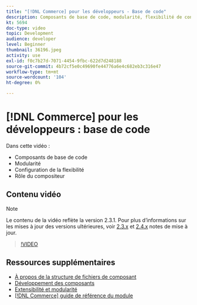 ```yaml
---
title: "[!DNL Commerce] pour les développeurs - Base de code"
description: Composants de base de code, modularité, flexibilité de configuration et rôle du compositeur
kt: 5694
doc-type: video
topic: Development
audience: developer
level: Beginner
thumbnail: 36196.jpeg
activity: use
exl-id: f0c7b27d-7071-4454-9fbc-622d7d248188
source-git-commit: 4b72cf5e0c49690fe44776a6e4c682eb3c316e47
workflow-type: tm+mt
source-wordcount: '104'
ht-degree: 0%

---
```


# [!DNL Commerce] pour les développeurs : base de code

Dans cette vidéo :

- Composants de base de code
- Modularité
- Configuration de la flexibilité
- Rôle du compositeur

## Contenu vidéo

>[!NOTE]
>
>Le contenu de la vidéo reflète la version 2.3.1. Pour plus d’informations sur les mises à jour des versions ultérieures, voir [ 2.3.x](https://devdocs.magento.com/guides/v2.3/release-notes/bk-release-notes.html) et [2.4.x](https://devdocs.magento.com/guides/v2.4/release-notes/bk-release-notes.html) notes de mise à jour.

>[!VIDEO](https://video.tv.adobe.com/v/36196?quality=12&learn=on)

## Ressources supplémentaires

- [À propos de la structure de fichiers de composant](https://devdocs.magento.com/guides/v2.4/extension-dev-guide/prepare/prepare_file-str.html)
- [Développement des composants](https://devdocs.magento.com/guides/v2.4/extension-dev-guide/module-development.html)
- [Extensibilité et modularité](https://devdocs.magento.com/guides/v2.4/architecture/extensibility.html)
- [[!DNL Commerce] guide de référence du module](https://devdocs.magento.com/guides/v2.4/mrg/intro.html)
